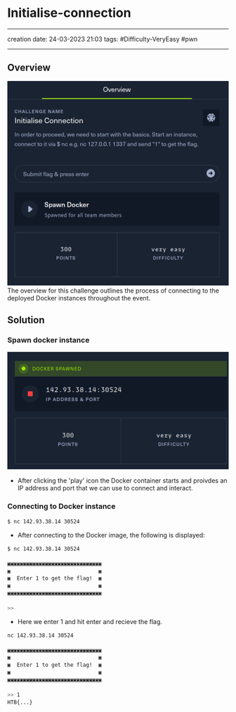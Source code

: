 # Initialise-connection
---
creation date:  24-03-2023  21:03
tags: #Difficulty-VeryEasy #pwn
___
## Overview
![Overview of challenge](images/initialiseConnection-overview.png)
The overview for this challenge outlines the process of connecting to the deployed Docker instances throughout the event.

## Solution
### Spawn docker instance
![Docker spawn](images/initialiseConnection-docker.png)
- After clicking the 'play' icon the Docker container starts and proivdes an IP address and port that we can use to connect and interact.

### Connecting to Docker instance
```bash
$ nc 142.93.38.14 30524
```

- After connecting to the Docker image, the following is displayed:

```bash
$ nc 142.93.38.14 30524

▣▣▣▣▣▣▣▣▣▣▣▣▣▣▣▣▣▣▣▣▣▣▣▣▣▣▣▣▣▣
▣                            ▣
▣  Enter 1 to get the flag!  ▣
▣                            ▣
▣▣▣▣▣▣▣▣▣▣▣▣▣▣▣▣▣▣▣▣▣▣▣▣▣▣▣▣▣▣

>>  
```

- Here we enter 1 and hit enter and recieve the flag.

```bash
nc 142.93.38.14 30524

▣▣▣▣▣▣▣▣▣▣▣▣▣▣▣▣▣▣▣▣▣▣▣▣▣▣▣▣▣▣
▣                            ▣
▣  Enter 1 to get the flag!  ▣
▣                            ▣
▣▣▣▣▣▣▣▣▣▣▣▣▣▣▣▣▣▣▣▣▣▣▣▣▣▣▣▣▣▣

>> 1
HTB{...}
```
